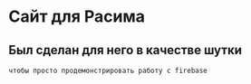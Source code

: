 # Сайт для Расима

## Был сделан для него в качестве шутки
```
чтобы просто продемонстрировать работу с firebase
```
